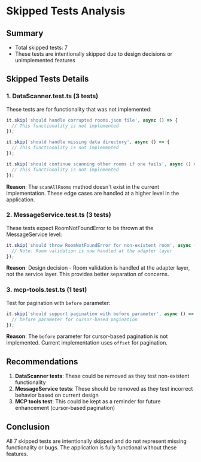 # Skipped Tests Analysis

## Summary
- Total skipped tests: 7
- These tests are intentionally skipped due to design decisions or unimplemented features

## Skipped Tests Details

### 1. DataScanner.test.ts (3 tests)
These tests are for functionality that was not implemented:

```typescript
it.skip('should handle corrupted rooms.json file', async () => {
  // This functionality is not implemented
});

it.skip('should handle missing data directory', async () => {
  // This functionality is not implemented
});

it.skip('should continue scanning other rooms if one fails', async () => {
  // This functionality is not implemented
});
```

**Reason**: The `scanAllRooms` method doesn't exist in the current implementation. These edge cases are handled at a higher level in the application.

### 2. MessageService.test.ts (3 tests)
These tests expect RoomNotFoundError to be thrown at the MessageService level:

```typescript
it.skip('should throw RoomNotFoundError for non-existent room', async () => {
  // Note: Room validation is now handled at the adapter layer
});
```

**Reason**: Design decision - Room validation is handled at the adapter layer, not the service layer. This provides better separation of concerns.

### 3. mcp-tools.test.ts (1 test)
Test for pagination with `before` parameter:

```typescript
it.skip('should support pagination with before parameter', async () => {
  // before parameter for cursor-based pagination
});
```

**Reason**: The `before` parameter for cursor-based pagination is not implemented. Current implementation uses `offset` for pagination.

## Recommendations

1. **DataScanner tests**: These could be removed as they test non-existent functionality
2. **MessageService tests**: These should be removed as they test incorrect behavior based on current design
3. **MCP tools test**: This could be kept as a reminder for future enhancement (cursor-based pagination)

## Conclusion

All 7 skipped tests are intentionally skipped and do not represent missing functionality or bugs. The application is fully functional without these features.